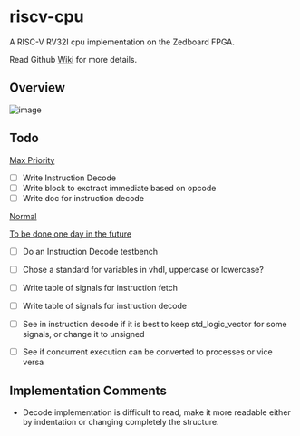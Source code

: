 # riscv-cpu
A RISC-V RV32I cpu implementation on the Zedboard FPGA.

Read Github [Wiki](https://github.com/Tech-Matt/riscv-cpu/wiki) for more details.

## Overview
![image](https://github.com/user-attachments/assets/d14bb4e3-7c2d-4a18-9439-53f07ec98cef)


## Todo

<ins> Max Priority </ins>

- [ ] Write Instruction Decode
- [ ] Write block to exctract immediate based on opcode
- [ ] Write doc for instruction decode

<ins> Normal </ins>

<ins> To be done one day in the future </ins>
- [ ] Do an Instruction Decode testbench
- [ ] Chose a standard for variables in vhdl, uppercase or lowercase?
- [ ] Write table of signals for instruction fetch
- [ ] Write table of signals for instruction decode
- [ ] See in instruction decode if it is best to keep std_logic_vector for some signals, or change it to unsigned
- [ ] See if concurrent execution can be converted to processes or vice versa



## Implementation Comments
- Decode implementation is difficult to read, make it more readable either by indentation or changing completely the structure.

